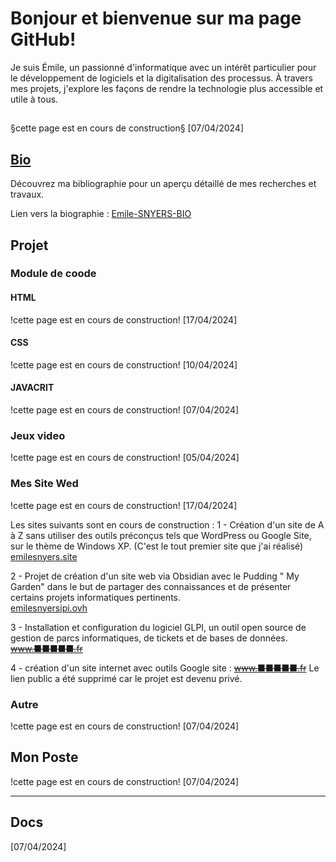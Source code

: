 # Bonjour et bienvenue sur ma page GitHub! 
Je suis Émile, un passionné d'informatique avec un intérêt particulier pour le développement de logiciels et la digitalisation des processus. 
À travers mes projets, j'explore les façons de rendre la technologie plus accessible et utile à tous. 
##
§cette page est en cours de construction§ [07/04/2024]

## [Bio](https://github.com/EmileSNYERS/EmileSNYERS/blob/main/Emile-SNYERS-BIO.md)
Découvrez ma bibliographie pour un aperçu détaillé de mes recherches et travaux.

Lien vers la biographie :   [Emile-SNYERS-BIO](https://github.com/EmileSNYERS/EmileSNYERS/blob/main/Emile-SNYERS-BIO.md)


## Projet 
### Module  de coode 
#### HTML
!cette page est en cours de construction! [17/04/2024]

#### CSS
!cette page est en cours de construction! [10/04/2024]

#### JAVACRIT
!cette page est en cours de construction! [07/04/2024]

### Jeux video
!cette page est en cours de construction! [05/04/2024]

### Mes Site Wed
!cette page est en cours de construction! [17/04/2024]

Les sites suivants sont en cours de construction :
1 - Création d'un site de A à Z sans utiliser des outils préconçus tels que WordPress ou Google Site, sur le thème de Windows XP. (C'est le tout premier site que j'ai réalisé)
[emilesnyers.site](https://www.teepeehub.site/)

2 - Projet de création d'un site web via Obsidian avec le Pudding " My Garden" dans le but de partager des connaissances et de présenter certains projets informatiques pertinents.  
[emilesnyersipi.ovh](https://www.emilesnyersipi.ovh/)

3 - Installation et configuration du logiciel GLPI, un outil open source de gestion de parcs informatiques, de tickets et de bases de données.
~~[www.■■■■■.fr]([https://www](https://www.teepeehub.site/))~~

4 - création d'un site internet avec outils Google site :
~~[www.■■■■■.fr]([https://www](https://www.teepeehub.site/))~~ Le lien public a été supprimé car le projet est devenu privé.

### Autre
!cette page est en cours de construction! [07/04/2024]
## Mon Poste
!cette page est en cours de construction! [07/04/2024]


---
## Docs
<cette page est en cours de construction> [07/04/2024]

